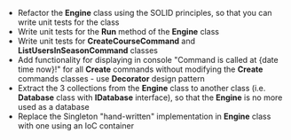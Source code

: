 - Refactor the **Engine** class using the SOLID principles, so that you can write unit tests for the class
- Write unit tests for the **Run** method of the **Engine** class
- Write unit tests for **CreateCourseCommand** and **ListUsersInSeasonCommand** classes
- Add functionality for displaying in console "Command is called at {date time now}!" for all **Create** commands without modifying the **Create** commands classes - use **Decorator** design pattern
- Extract the 3 collections from the **Engine** class to another class (i.e. **Database** class with **IDatabase** interface), so that the **Engine** is no more used as a database
- Replace the Singleton "hand-written" implementation in **Engine** class with one using an IoC container
